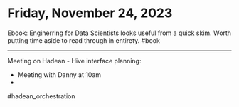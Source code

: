 # Friday, November 24, 2023

Ebook: Enginerring for Data Scientists looks useful from a quick skim. Worth putting time aside to read through in entirety. #book

---
Meeting on Hadean - Hive interface planning:
- Meeting with Danny at 10am
- 
#hadean_orchestration 